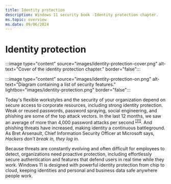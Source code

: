 ```yaml
---
title: Identity protection
description: Windows 11 security book -Identity protection chapter.
ms.topic: overview
ms.date: 09/06/2024
---
```


# Identity protection

:::image type="content" source="images/identity-protection-cover.png" alt-text="Cover of the identity protection chapter." border="false":::

:::image type="content" source="images/identity-protection-on.png" alt-text="Diagram containing a list of security features." lightbox="images/identity-protection.png" border="false":::

Today's flexible workstyles and the security of your organization depend on secure access to corporate resources, including strong identity protection. Weak or reused passwords, password spraying, social engineering, and phishing are some of the top attack vectors. In the last 12 months, we saw an average of more than 4,000 password attacks per second <sup>[\[11\]](conclusion.md#footnote11)</sup>. And phishing threats have increased, making identity a continuous battleground. As Bret Arsenault, Chief Information Security Officer at Microsoft says, *Hackers don't break in, they log in.*

Because threats are constantly evolving and often difficult for employees to detect, organizations need proactive protection, including effortlessly secure authentication and features that defend users in real time while they work. Windows 11 is designed with powerful identity protection from chip to cloud, keeping identities and personal and business data safe anywhere people work.
